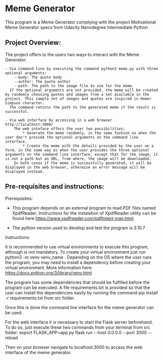 # Meme Generator

This program is a Meme Generator complying with the project Motivational Meme Generator specs from Udacity Nanodegree Intermediate Python

## Project Overview:

The project offers to the users two ways to interact with the Meme Generator:

    - Via Command line by executing the command python3 meme.py with three optional arguments:
        --body: The quote body
        --author: The quote author
        --path: The path to the image file to use for the meme.
      If the optional arguments are not provided, the meme will be created by randomly choosing quotes and images from a set available in the project. This sample set of images and quotes are inspired in Homer Simpson character.
      The command returns the path to the generated meme if the result is successful.

    - Via web interface by accessing in a web browser http://localhost:3000/
        The web inteface offers the user two possibilities:
            * Generate the meme randomly, in the same fashion as when the user don't provide the optional arguments on the command line interface. 
            * Create the meme with the details provided by the user on a form, in the same way as when the user provides the three optional arguments on the command line interface, except that for the image, it is not a path but an URL, from where, the image will be downloaded.
        In both cases if the meme is successfully generated, it will be displayed in the web browser, otherwise an error message will be displayed instead.

## Pre-requisites and instructions:

Prerequisites:

- This program depends on an external program to read PDF files named XpdfReader. Instructions for the instalation of XpdfReader utility can be found here https://www.xpdfreader.com/pdftotext-man.html  

- The python version used to develop and test the program is 3.10.7


Instructions:

It is recommended to use virtual environments to execute this program, although is not mandatory. To create your virtual environment just run python3 -m venv venv_name . Depending on the OS where the user runs the program, you may need to install a dependency before creating your virtual environment. More information here: https://docs.python.org/3/library/venv.html

The program has some dependencies that should be fulfilled before the program can be executed. A file requirements.txt is provided so that the user can install the dependencies easily by running the command pip install -r requirements.txt from src folder.

Once this is done the command line interface for the meme generator can be used.

For the web interface it is necessary to start the Flask server beforehand. To do so, just execute these two commands from your terminal from src folder: 
    export FLASK_APP=app.py
    flask run --host 0.0.0.0 --port 3000 --reload

Then on your browser navigate to localhost:3000 to access the web interface of the meme generator.

